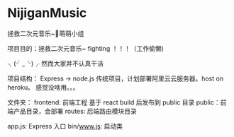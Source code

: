 # NijiganMusic
拯救二次元音乐~🎵萌萌小组

项目目的：拯救二次元音乐~ fighting ！！！（工作偷懒)

╮(╯_╰)╭ 然而大家并不认真干活

项目结构：
Express -> node.js 传统项目，计划部署阿里云云服务器。host on heroku。
感觉没啥用。。。

文件夹：
frontend: 前端工程 基于 react build 后发布到 public 目录
public：前端产品目录，会部署
routes: 后端路由模块目录

app.js: Express 入口
bin/www.js: 启动类




